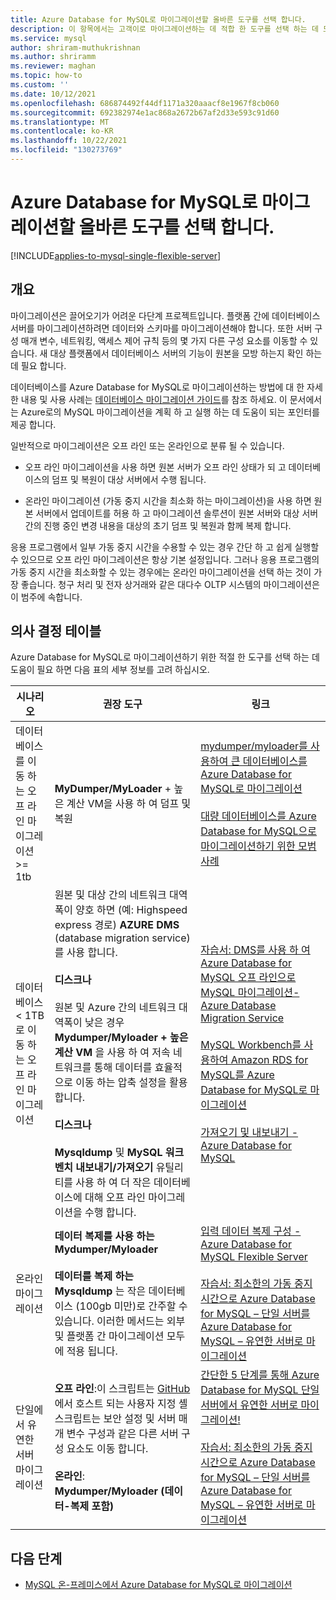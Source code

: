 ```yaml
---
title: Azure Database for MySQL로 마이그레이션할 올바른 도구를 선택 합니다.
description: 이 항목에서는 고객이로 마이그레이션하는 데 적합 한 도구를 선택 하는 데 도움이 되는 의사 결정 테이블을 제공 Azure Database for MySQL
ms.service: mysql
author: shriram-muthukrishnan
ms.author: shriramm
ms.reviewer: maghan
ms.topic: how-to
ms.custom: ''
ms.date: 10/12/2021
ms.openlocfilehash: 686874492f44df1171a320aaacf8e1967f8cb060
ms.sourcegitcommit: 692382974e1ac868a2672b67af2d33e593c91d60
ms.translationtype: MT
ms.contentlocale: ko-KR
ms.lasthandoff: 10/22/2021
ms.locfileid: "130273769"
---
```

# <a name="select-the-right-tools-for-migration-to-azure-database-for-mysql"></a>Azure Database for MySQL로 마이그레이션할 올바른 도구를 선택 합니다.

[!INCLUDE[applies-to-mysql-single-flexible-server](includes/applies-to-mysql-single-flexible-server.md)]

## <a name="overview"></a>개요

마이그레이션은 끌어오기가 어려운 다단계 프로젝트입니다. 플랫폼 간에 데이터베이스 서버를 마이그레이션하려면 데이터와 스키마를 마이그레이션해야 합니다. 또한 서버 구성 매개 변수, 네트워킹, 액세스 제어 규칙 등의 몇 가지 다른 구성 요소를 이동할 수 있습니다. 새 대상 플랫폼에서 데이터베이스 서버의 기능이 원본을 모방 하는지 확인 하는 데 필요 합니다. 

데이터베이스를 Azure Database for MySQL로 마이그레이션하는 방법에 대 한 자세한 내용 및 사용 사례는 [데이터베이스 마이그레이션 가이드](migrate/mysql-on-premises-azure-db/01-mysql-migration-guide-intro.md)를 참조 하세요. 이 문서에서는 Azure로의 MySQL 마이그레이션을 계획 하 고 실행 하는 데 도움이 되는 포인터를 제공 합니다. 

일반적으로 마이그레이션은 오프 라인 또는 온라인으로 분류 될 수 있습니다. 

- 오프 라인 마이그레이션을 사용 하면 원본 서버가 오프 라인 상태가 되 고 데이터베이스의 덤프 및 복원이 대상 서버에서 수행 됩니다. 

- 온라인 마이그레이션 (가동 중지 시간을 최소화 하는 마이그레이션)을 사용 하면 원본 서버에서 업데이트를 허용 하 고 마이그레이션 솔루션이 원본 서버와 대상 서버 간의 진행 중인 변경 내용을 대상의 초기 덤프 및 복원과 함께 복제 합니다. 

응용 프로그램에서 일부 가동 중지 시간을 수용할 수 있는 경우 간단 하 고 쉽게 실행할 수 있으므로 오프 라인 마이그레이션은 항상 기본 설정입니다. 그러나 응용 프로그램의 가동 중지 시간을 최소화할 수 있는 경우에는 온라인 마이그레이션을 선택 하는 것이 가장 좋습니다. 청구 처리 및 전자 상거래와 같은 대다수 OLTP 시스템의 마이그레이션은이 범주에 속합니다. 

## <a name="decision-table"></a>의사 결정 테이블

Azure Database for MySQL로 마이그레이션하기 위한 적절 한 도구를 선택 하는 데 도움이 필요 하면 다음 표의 세부 정보를 고려 하십시오. 

| 시나리오 | 권장 도구 | 링크 |
|-------|------|------------|
| 데이터베이스를 이동 하는 오프 라인 마이그레이션 >= 1tb | **MyDumper/MyLoader** + 높은 계산 VM을 사용 하 여 덤프 및 복원 | [mydumper/myloader를 사용하여 큰 데이터베이스를 Azure Database for MySQL로 마이그레이션](concepts-migrate-mydumper-myloader.md) <br><br> [대량 데이터베이스를 Azure Database for MySQL으로 마이그레이션하기 위한 모범 사례](https://techcommunity.microsoft.com/t5/azure-database-for-mysql/best-practices-for-migrating-large-databases-to-azure-database/ba-p/1362699)|
| 데이터베이스 < 1TB로 이동 하는 오프 라인 마이그레이션  | 원본 및 대상 간의 네트워크 대역폭이 양호 하면 (예: Highspeed express 경로) **AZURE DMS** (database migration service)를 사용 합니다.  <br><br>   **디스크나** <br><br> 원본 및 Azure 간의 네트워크 대역폭이 낮은 경우 **Mydumper/Myloader + 높은 계산 VM** 을 사용 하 여 저속 네트워크를 통해 데이터를 효율적으로 이동 하는 압축 설정을 활용 합니다.  <br><br> **디스크나** <br><br> **Mysqldump** 및 **MySQL 워크 벤치 내보내기/가져오기** 유틸리티를 사용 하 여 더 작은 데이터베이스에 대해 오프 라인 마이그레이션을 수행 합니다.  | [자습서: DMS를 사용 하 여 Azure Database for MySQL 오프 라인으로 MySQL 마이그레이션-Azure Database Migration Service](../dms/tutorial-mysql-azure-mysql-offline-portal.md)<br><br>  [MySQL Workbench를 사용하여 Amazon RDS for MySQL를 Azure Database for MySQL로 마이그레이션](how-to-migrate-rds-mysql-workbench.md)<br><br>  [가져오기 및 내보내기 - Azure Database for MySQL](concepts-migrate-import-export.md)|
| 온라인 마이그레이션 |  **데이터 복제를 사용 하는 Mydumper/Myloader** <br><br> **데이터를 복제 하는 Mysqldump** 는 작은 데이터베이스 (100gb 미만)로 간주할 수 있습니다.  이러한 메서드는 외부 및 플랫폼 간 마이그레이션 모두에 적용 됩니다. | [입력 데이터 복제 구성 - Azure Database for MySQL Flexible Server](flexible-server/how-to-data-in-replication.md) <br><br> [자습서: 최소한의 가동 중지 시간으로 Azure Database for MySQL – 단일 서버를 Azure Database for MySQL – 유연한 서버로 마이그레이션](howto-migrate-single-flexible-minimum-downtime.md) |
|단일에서 유연한 서버 마이그레이션 |  **오프 라인**:이 스크립트는 [GitHub](https://github.com/Azure/azure-mysql/tree/master/azuremysqltomysqlmigrate) 에서 호스트 되는 사용자 지정 셸 스크립트는 보안 설정 및 서버 매개 변수 구성과 같은 다른 서버 구성 요소도 이동 합니다. <br><br>**온라인**: **Mydumper/Myloader (데이터-복제 포함)** |  [간단한 5 단계를 통해 Azure Database for MySQL 단일 서버에서 유연한 서버로 마이그레이션!](https://techcommunity.microsoft.com/t5/azure-database-for-mysql/migrate-from-azure-database-for-mysql-single-server-to-flexible/ba-p/2674057)<br><br>   [자습서: 최소한의 가동 중지 시간으로 Azure Database for MySQL – 단일 서버를 Azure Database for MySQL – 유연한 서버로 마이그레이션](howto-migrate-single-flexible-minimum-downtime.md)| 

## <a name="next-steps"></a>다음 단계
* [MySQL 온-프레미스에서 Azure Database for MySQL로 마이그레이션](migrate/mysql-on-premises-azure-db/01-mysql-migration-guide-intro.md)

<br><br>
